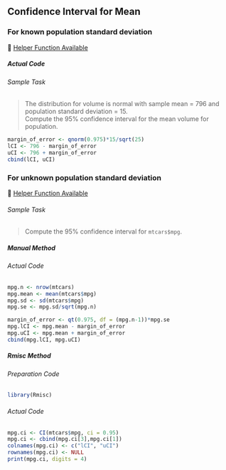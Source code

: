 ## Confidence Interval for Mean
### For known population standard deviation
:white_heart: [Helper Function Available](../../[SC]-Descriptive-Analytics/[SC]-Sampling-and-Estimation/[HF]-Confidence-Interval_Mean_Known-Population-sd.md)
##### Actual Code
###### Sample Task
>The distribution for volume is normal with sample mean = 796 and population standard deviation = 15.</br>Compute the 95% confidence interval for the mean volume for population.
```r
margin_of_error <- qnorm(0.975)*15/sqrt(25)
lCI <- 796 - margin_of_error
uCI <- 796 + margin_of_error
cbind(lCI, uCI)
```
### For unknown population standard deviation
:white_heart: [Helper Function Available](../../[SC]-Descriptive-Analytics/[SC]-Sampling-and-Estimation/[HF]-Confidence-Interval_Mean_Unknown-Population-sd.md)
###### Sample Task
>Compute the 95% confidence interval for `mtcars$mpg`.
##### Manual Method
###### Actual Code
```r
mpg.n <- nrow(mtcars)
mpg.mean <- mean(mtcars$mpg)
mpg.sd <- sd(mtcars$mpg)
mpg.se <- mpg.sd/sqrt(mpg.n)

margin_of_error <- qt(0.975, df = (mpg.n-1))*mpg.se
mpg.lCI <- mpg.mean - margin_of_error
mpg.uCI <- mpg.mean + margin_of_error
cbind(mpg.lCI, mpg.uCI)
```
##### Rmisc Method
###### Preparation Code
```r
library(Rmisc)
```
###### Actual Code
```r
mpg.ci <- CI(mtcars$mpg, ci = 0.95)
mpg.ci <- cbind(mpg.ci[3],mpg.ci[1])
colnames(mpg.ci) <- c("lCI", "uCI")
rownames(mpg.ci) <- NULL
print(mpg.ci, digits = 4)
```

